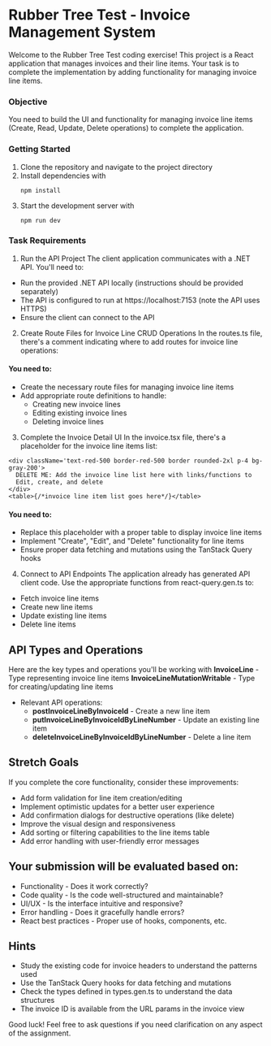 # Rubber Tree Test - Invoice Management System
Welcome to the Rubber Tree Test coding exercise! This project is a React application that manages invoices and their line items. Your task is to complete the implementation by adding functionality for managing invoice line items.

### Objective
You need to build the UI and functionality for managing invoice line items (Create, Read, Update, Delete operations) to complete the application.

### Getting Started
1. Clone the repository and navigate to the project directory
1. Install dependencies with
   ```
   npm install
   ```
1. Start the development server with
   ```
   npm run dev
   ```
   
### Task Requirements
1. Run the API Project
The client application communicates with a .NET API. You'll need to:
- Run the provided .NET API locally (instructions should be provided separately)
- The API is configured to run at https://localhost:7153 (note the API uses HTTPS)
- Ensure the client can connect to the API

2. Create Route Files for Invoice Line CRUD Operations
In the routes.ts file, there's a comment indicating where to add routes for invoice line operations:

#### You need to:
- Create the necessary route files for managing invoice line items
- Add appropriate route definitions to handle:
  - Creating new invoice lines
  - Editing existing invoice lines
  - Deleting invoice lines
    
3. Complete the Invoice Detail UI
In the invoice.tsx file, there's a placeholder for the invoice line items list:

```
<div className='text-red-500 border-red-500 border rounded-2xl p-4 bg-gray-200'>
  DELETE ME: Add the invoice line list here with links/functions to
  Edit, create, and delete
</div>
<table>{/*invoice line item list goes here*/}</table>
```

#### You need to:
- Replace this placeholder with a proper table to display invoice line items
- Implement "Create", "Edit", and "Delete" functionality for line items
- Ensure proper data fetching and mutations using the TanStack Query hooks

4. Connect to API Endpoints
The application already has generated API client code. Use the appropriate functions from react-query.gen.ts to:
- Fetch invoice line items
- Create new line items
- Update existing line items
- Delete line items

## API Types and Operations
Here are the key types and operations you'll be working with
**InvoiceLine** - Type representing invoice line items
**InvoiceLineMutationWritable** - Type for creating/updating line items
- Relevant API operations:
  - **postInvoiceLineByInvoiceId** - Create a new line item
  - **putInvoiceLineByInvoiceIdByLineNumber** - Update an existing line item
  - **deleteInvoiceLineByInvoiceIdByLineNumber** - Delete a line item

## Stretch Goals
If you complete the core functionality, consider these improvements:
- Add form validation for line item creation/editing
- Implement optimistic updates for a better user experience
- Add confirmation dialogs for destructive operations (like delete)
- Improve the visual design and responsiveness
- Add sorting or filtering capabilities to the line items table
- Add error handling with user-friendly error messages

## Your submission will be evaluated based on:
- Functionality - Does it work correctly?
- Code quality - Is the code well-structured and maintainable?
- UI/UX - Is the interface intuitive and responsive?
- Error handling - Does it gracefully handle errors?
- React best practices - Proper use of hooks, components, etc.
  
## Hints
- Study the existing code for invoice headers to understand the patterns used
- Use the TanStack Query hooks for data fetching and mutations
- Check the types defined in types.gen.ts to understand the data structures
- The invoice ID is available from the URL params in the invoice view


Good luck! Feel free to ask questions if you need clarification on any aspect of the assignment.
